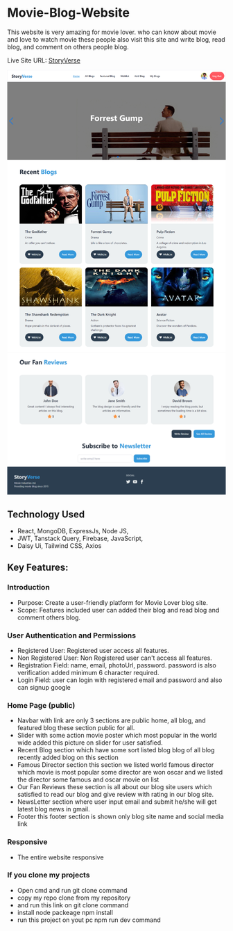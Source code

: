 # Movie-Blog-Website

This website is very amazing for movie lover. who can know about movie and love to watch movie these people also visit this site and write blog, read blog, and comment on others people blog.

Live Site URL: [StoryVerse](https://storyverse-blogsite.web.app/)

<a href="https://storyverse-blogsite.web.app">
  <img src="https://github.com/joysaha023/storyverse-client-side/blob/main/demo1.png" />
</a>

<a href="https://storyverse-blogsite.web.app">
  <img src="https://github.com/joysaha023/storyverse-client-side/blob/main/demo2.png" />
</a>

## Technology Used

 - React, MongoDB, ExpressJs, Node JS,
 - JWT, Tanstack Query, Firebase, JavaScript,
 - Daisy Ui, Tailwind CSS, Axios 


## Key Features:
### Introduction
- Purpose: Create a user-friendly platform for Movie Lover blog site.
- Scope: Features included user can added their blog and read blog and comment others blog.

### User Authentication and Permissions
- Registered User: Registered user access all features.
- Non Registered User: Non Registered user can't access all features.
- Registration Field: name, email, photoUrl, password. password is also verification added minimum 6 character required.
- Login Field: user can login with registered email and password and also can signup google 

### Home Page (public)
- Navbar with link are only 3 sections are public home, all blog, and featured blog these section public for all.
- Slider with some action movie poster which most popular in the world wide added this picture on slider for user satisfied.
- Recent Blog section which have some sort listed blog blog of all blog recently added blog on this section
- Famous Director section this section we listed world famous director which movie is most popular some director are won oscar and we listed the director some famous and oscar movie on list
- Our Fan Reviews these section is all about our blog site users which satisfied to read our blog and give review with rating in our blog site.
- NewsLetter section where user input email and submit he/she will get latest blog news in gmail.
- Footer this footer section is shown only blog site name and social media link 

### Responsive
- The entire website responsive

### If you clone my projects
- Open cmd and run git clone command
- copy my repo clone from my repository
- and run this link on git clone command
- install node packeage npm install
- run this project on yout pc npm run dev command
